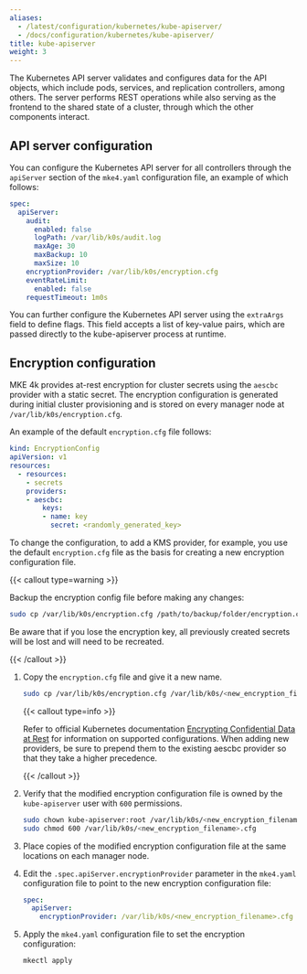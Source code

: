 ```yaml
---
aliases:
  - /latest/configuration/kubernetes/kube-apiserver/
  - /docs/configuration/kubernetes/kube-apiserver/
title: kube-apiserver
weight: 3
---
```


The Kubernetes API server validates and configures data for the API objects,
which include pods, services, and replication controllers, among others. The
server performs REST operations while also serving as the frontend to the
shared state of a cluster, through which the other components interact.

## API server configuration

You can configure the Kubernetes API server for all controllers through the
`apiServer` section of the `mke4.yaml` configuration file, an example of which
follows:

```yaml
spec:
  apiServer:
    audit:
      enabled: false
      logPath: /var/lib/k0s/audit.log
      maxAge: 30
      maxBackup: 10
      maxSize: 10
    encryptionProvider: /var/lib/k0s/encryption.cfg
    eventRateLimit:
      enabled: false
    requestTimeout: 1m0s
```

You can further configure the Kubernetes API server using the `extraArgs` field
to define flags. This field accepts a list of key-value pairs, which are passed
directly to the kube-apiserver process at runtime.

## Encryption configuration

MKE 4k provides at-rest encryption for cluster secrets using the `aescbc`
provider with a static secret. The encryption configuration is generated during
initial cluster provisioning and is stored on every manager node at
`/var/lib/k0s/encryption.cfg`.

An example of the default `encryption.cfg` file follows:

```yaml
kind: EncryptionConfig
apiVersion: v1
resources:
  - resources:
    - secrets
    providers:
    - aescbc:
        keys:
        - name: key
          secret: <randomly_generated_key>
```

To change the configuration, to add a KMS provider, for example, you use the
default `encryption.cfg` file as the basis for creating a new encryption
configuration file.

{{< callout type=warning >}}

Backup the encryption config file before making any changes:

```bash
sudo cp /var/lib/k0s/encryption.cfg /path/to/backup/folder/encryption.cfg.backup
```

Be aware that if you lose the encryption key, all previously created secrets
will be lost and will need to be recreated.

{{< /callout >}}

1. Copy the `encryption.cfg` file and give it a new name.

   ```bash
   sudo cp /var/lib/k0s/encryption.cfg /var/lib/k0s/<new_encryption_filename>.cfg
   ```

   {{< callout type=info >}}

   Refer to official Kubernetes documentation [Encrypting Confidential Data at
   Rest](https://kubernetes.io/docs/tasks/administer-cluster/encrypt-data/) for
   information on supported configurations. When adding new providers, be sure
   to prepend them to the existing aescbc provider so that they take a higher
   precedence.

   {{< /callout >}}

2. Verify that the modified encryption configuration file is owned by the
   `kube-apiserver` user with `600` permissions.

   ```bash
   sudo chown kube-apiserver:root /var/lib/k0s/<new_encryption_filename>.cfg
   sudo chmod 600 /var/lib/k0s/<new_encryption_filename>.cfg
   ```

3. Place copies of the modified encryption configuration file at the same
   locations on each manager node.

4. Edit the `.spec.apiServer.encryptionProvider` parameter in the
   `mke4.yaml` configuration file to point to the new encryption
   configuration file:

   ```yaml
   spec:
     apiServer:
       encryptionProvider: /var/lib/k0s/<new_encryption_filename>.cfg
   ```

5. Apply the `mke4.yaml` configuration file to set the encryption
   configuration:

   ```bash
   mkectl apply
   ```
